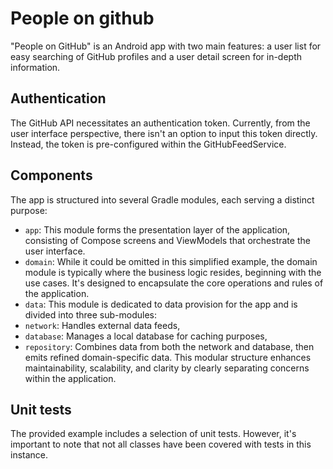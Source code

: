 # People on github
"People on GitHub" is an Android app with two main features: a user list for easy searching of GitHub profiles and a user detail screen for in-depth information.

## Authentication
The GitHub API necessitates an authentication token. Currently, from the user interface perspective, there isn't an option to input this token directly. Instead, the token is pre-configured within the GitHubFeedService.

## Components
The app is structured into several Gradle modules, each serving a distinct purpose:
- `app`: This module forms the presentation layer of the application, consisting of Compose screens and ViewModels that orchestrate the user interface.
- `domain`: While it could be omitted in this simplified example, the domain module is typically where the business logic resides, beginning with the use cases. It's designed to encapsulate the core operations and rules of the application.
- `data`: This module is dedicated to data provision for the app and is divided into three sub-modules:
 - `network`: Handles external data feeds,
 - `database`: Manages a local database for caching purposes,
 - `repository`: Combines data from both the network and database, then emits refined domain-specific data.
This modular structure enhances maintainability, scalability, and clarity by clearly separating concerns within the application.  

## Unit tests
The provided example includes a selection of unit tests. However, it's important to note that not all classes have been covered with tests in this instance.